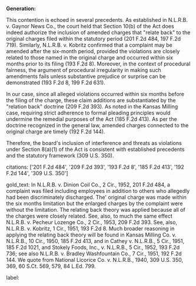 **Generation:**

This contention is echoed in several precedents. As established in N.L.R.B. v. Gaynor News Co., the court held that Section 10(b) of the Act does indeed authorize the inclusion of amended charges that "relate back" to the original charges filed within the statutory period (201 F.2d 484, 197 F.2d 719). Similarly, N.L.R.B. v. Kobritz confirmed that a complaint may be amended after the six-month period, provided the violations are closely related to those named in the original charge and occurred within six months prior to its filing (193 F.2d 8). Moreover, in the context of procedural fairness, the argument of procedural irregularity in making such amendments fails unless substantive prejudice or surprise can be demonstrated (193 F.2d 8, 199 F.2d 631). 

In our case, since all alleged violations occurred within six months before the filing of the charge, these claim additions are substantiated by the "relation back" doctrine (209 F.2d 393). As noted in the Kansas Milling case, requiring strict adherence to formal pleading principles would undermine the remedial purposes of the Act (185 F.2d 413). As per the doctrine recognized in the general law, amended charges connected to the original charge are timely (192 F.2d 144).

Therefore, the board's inclusion of interference and threats as violations under Section 8(a)(1) of the Act is consistent with established precedents and the statutory framework (309 U.S. 350).

citations: ['201 F.2d 484', '209 F.2d 393', '193 F.2d 8', '185 F.2d 413', '192 F.2d 144', '309 U.S. 350']

gold_text: In N.L.R.B. v. Dinion Coil Co., 2 Cir., 1952, 201 F.2d 484, a complaint was filed including employees in addition to others who allegedly had been discriminately discharged. The' original charge was made within the six months limitation but the enlarged charges by the complaint were without the limitation. The relating back theory was applied because all of the charges were closely related. See, also, to much the same effect N.L.R.B. v. Pecheur Lozenge Co., 2 Cir., 1953, 209 F.2d 393. See, also, N.L.R.B. v. Kobritz, 1 Cir., 1951, 193 F.2d 8. Much broader reasoning in applying the relating back theory will be found in Kansas Milling Co. v. N.L.R.B., 10 Cir., 1950, 185 F.2d 413, and in Cathey v. N.L.R.B., 5 Cir., 1951, 185 F.2d 1021, and Stokely Foods, Inc., v. N.L.R.B., 5 Cir., 1952, 193 F.2d 736; see also N.L.R.B. v. Bradley Washfountain Co., 7 Cir., 1951, 192 F.2d 144. We quote from National Licorice Co. v. N.L.R.B., 1940, 309 U.S. 350, 369, 60 S.Ct. 569, 579, 84 L.Ed. 799.

label: 